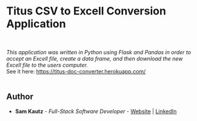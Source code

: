 # Titus CSV to Excell Conversion Application

<br>

_This application was written in Python using Flask and Pandas in order to accept an Excell file, create a data frame, and then download the new Excell file to the users computer._
<br>
See it here: https://titus-doc-converter.herokuapp.com/
<br>
<br>
<!-- <image src="src/readmeImage.PNG"> -->

## Author

* **Sam Kautz** - *Full-Stack Software Developer* - [Website](https://samkautzresume.dev/) | [LinkedIn](https://www.linkedin.com/in/sam-k-64455416a/)
